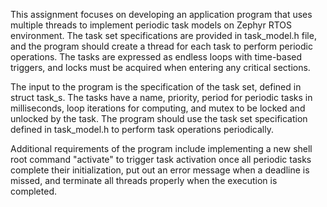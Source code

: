 This assignment focuses on developing an application program that uses multiple threads to implement periodic task models on Zephyr RTOS environment. The task set specifications are provided in task_model.h file, and the program should create a thread for each task to perform periodic operations. The tasks are expressed as endless loops with time-based triggers, and locks must be acquired when entering any critical sections.

The input to the program is the specification of the task set, defined in struct task_s. The tasks have a name, priority, period for periodic tasks in milliseconds, loop iterations for computing, and mutex to be locked and unlocked by the task. The program should use the task set specification defined in task_model.h to perform task operations periodically.

Additional requirements of the program include implementing a new shell root command "activate" to trigger task activation once all periodic tasks complete their initialization, put out an error message when a deadline is missed, and terminate all threads properly when the execution is completed.
